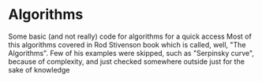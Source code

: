 # Algorithms
Some basic (and not really) code for algorithms for a quick access
Most of this algorithms covered in Rod Stivenson book which is called, well, "The Algorithms".
Few of his examples were skipped, such as "Serpinsky curve", because of complexity, and just checked somewhere outside just for the sake of knowledge
